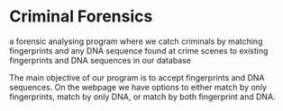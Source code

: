 # Criminal Forensics
 a forensic analysing program where we catch criminals by matching fingerprints and any DNA sequence found at crime scenes to existing fingerprints and DNA sequences in our database
 
 The main objective of our program is to accept fingerprints and DNA sequences. On the webpage we have options to either match by only fingerprints, match by only DNA, or match by both fingerprint and DNA.
